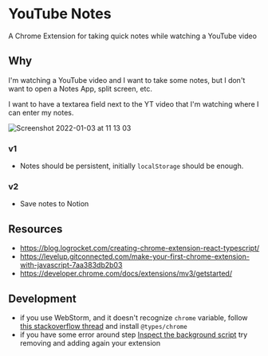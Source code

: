 # YouTube Notes

A Chrome Extension for taking quick notes while watching a YouTube video

## Why

I'm watching a YouTube video and I want to take some notes, but I don't want to open a Notes App, split screen, etc. 

I want to have a textarea field next to the YT video that I'm watching where I can enter my notes.

![Screenshot 2022-01-03 at 11 13 03](https://user-images.githubusercontent.com/58401630/147919353-9de8ed4e-3bfc-42db-be9c-23cdaa93a877.png)

### v1 

* Notes should be persistent, initially `localStorage` should be enough.

### v2

* Save notes to Notion

## Resources

- https://blog.logrocket.com/creating-chrome-extension-react-typescript/
- https://levelup.gitconnected.com/make-your-first-chrome-extension-with-javascript-7aa383db2b03
- https://developer.chrome.com/docs/extensions/mv3/getstarted/

## Development 

- if you use WebStorm, and it doesn't recognize `chrome` variable, follow [this stackoverflow thread](https://stackoverflow.com/a/25466708/13504198)
  and install `@types/chrome`
- if you have some error around step [Inspect the background script](https://developer.chrome.com/docs/extensions/mv3/getstarted/#inspect-background)
  try removing and adding again your extension
